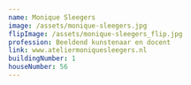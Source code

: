 ```yaml
---
name: Monique Sleegers
image: /assets/monique-sleegers.jpg
flipImage: /assets/monique-sleegers_flip.jpg
profession: Beeldend kunstenaar en docent
link: www.ateliermoniquesleegers.nl
buildingNumber: 1
houseNumber: 56
---
```

